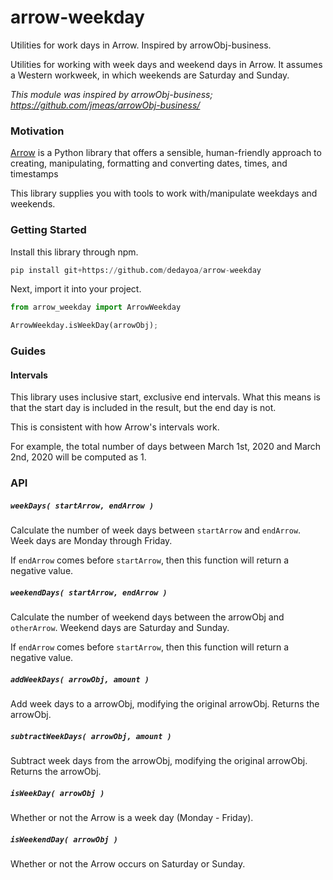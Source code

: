 # arrow-weekday
Utilities for work days in Arrow. Inspired by arrowObj-business.

Utilities for working with week days and weekend days in Arrow. It assumes a Western
workweek, in which weekends are Saturday and Sunday.

*This module was inspired by arrowObj-business; https://github.com/jmeas/arrowObj-business/*

### Motivation

[Arrow](http://arrow.readthedocs.io/en/latest/) is a Python library that offers a sensible, human-friendly approach to creating, manipulating, formatting and converting dates, times, and timestamps

This library supplies you with tools to work with/manipulate weekdays and weekends.

### Getting Started

Install this library through npm.

```py
pip install git+https://github.com/dedayoa/arrow-weekday
```

Next, import it into your project.

```py
from arrow_weekday import ArrowWeekday

ArrowWeekday.isWeekDay(arrowObj);
```

### Guides


#### Intervals

This library uses inclusive start, exclusive end intervals. What this means is
that the start day is included in the result, but the end day is not.

This is consistent with how Arrow's intervals work.

For example, the total number of days between March 1st, 2020 and March 2nd,
2020 will be computed as 1.

### API

##### `weekDays( startArrow, endArrow )`

Calculate the number of week days between `startArrow` and `endArrow`. Week days are Monday through Friday.

If `endArrow` comes before `startArrow`, then this function will return a negative value.

##### `weekendDays( startArrow, endArrow )`

Calculate the number of weekend days between the arrowObj and `otherArrow`. Weekend days are Saturday and Sunday.

If `endArrow` comes before `startArrow`, then this function will return a negative value.

##### `addWeekDays( arrowObj, amount )`

Add week days to a arrowObj, modifying the original arrowObj. Returns the arrowObj.

##### `subtractWeekDays( arrowObj, amount )`

Subtract week days from the arrowObj, modifying the original arrowObj. Returns the arrowObj.

##### `isWeekDay( arrowObj )`

Whether or not the Arrow is a week day (Monday - Friday).

##### `isWeekendDay( arrowObj )`

Whether or not the Arrow occurs on Saturday or Sunday.
